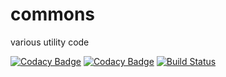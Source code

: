 # commons
various utility code

[![Codacy Badge](https://api.codacy.com/project/badge/Grade/95c999d1c7ed4db09188021997bf9a60)](https://www.codacy.com/app/javathought/commons?utm_source=github.com&amp;utm_medium=referral&amp;utm_content=javathought/commons&amp;utm_campaign=Badge_Grade)
[![Codacy Badge](https://api.codacy.com/project/badge/Coverage/95c999d1c7ed4db09188021997bf9a60)](https://www.codacy.com/app/javathought/commons?utm_source=github.com&utm_medium=referral&utm_content=javathought/commons&utm_campaign=Badge_Coverage)
[![Build Status](https://travis-ci.org/javathought/commons.svg?branch=master)](https://travis-ci.org/javathought/commons)
